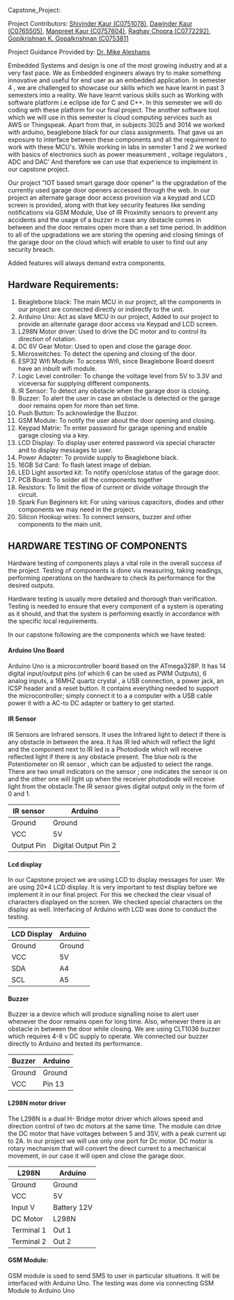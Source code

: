 Capstone_Project: <Insert Name of Your Project>
	
Project Contributors: [Shivinder Kaur (C0751078)](https://github.com/ShivinderK), [Dawinder Kaur (C0765505)](https://github.com), [Manpreet Kaur (C0757604)](https://github.com), [Raghav Chopra (C0772292)](https://github.com/RaghavChopra95), [Gopikrishnan K. Gopalkrishnan (C0753811](https://github.com/Gopi70)

Project Guidance Provided by: [Dr. Mike Aleshams](https://github.com/mikeshams)

Embedded Systems and design is one of the most growing industry and at a very fast pace. We as Embedded engineers always try to make something innovative and useful for end user as an embedded application. In semester 4 , we are challenged to showcase our skills which we have learnt in past 3 semesters into a reality.  We have learnt various skills such as Working with software platform i.e eclipse ide for C  and C++. In this semester we will do coding with these platform for our final project. The another software tool which we will use in this semester is cloud computing services such as AWS or Thingspeak. Apart from that, in subjects 3025 and 3014 we worked with arduino, beaglebone black for our class assignments. That gave us an exposure to interface between these components and all the requirement to work with these MCU's. While working in labs in semster 1 and 2 we worked with basics of electronics such as power measurement , voltage regulators , ADC and DAC’ And therefore we can use that experience to implement in our capstone project.

Our project "IOT based smart garage door opener" is the upgradation of the currently used garage door openers accessed through the web. In our project an alternate garage door access provision via a keypad and LCD screen is provided, along with that key security features like sending notifications via GSM Module, Use of IR Proximity sensors to prevent any accidents and the usage of a buzzer in case any obstacle comes in between and the door remains open more than a set time period. In addition to all of the upgradations we are storing the opening and closing timings of the garage door on the cloud which will enable to user to find out any security breach. 

Added features will always demand extra components.

## Hardware Requirements:

1. Beaglebone black: The main MCU in our project, all the components in our project are connected directly or indirectly to the unit.
2. Arduino Uno: Act as slave MCU in our project,  Added to our project to provide an alternate garage door access via Keypad and LCD screen.
3. L298N Motor driver: Used to drive the DC motor and to control its direction of rotation.
4. DC 6V Gear Motor: Used to open and close the garage door.
5. Microswitches: To detect the opening and closing of the door.
6. ESP32 Wifi Module: To access Wifi, since Beaglebone Board doesnt have an inbuilt wifi module.
7. Logic Level controller: To change the voltage level from 5V to 3.3V and viceversa for supplying different components.
8. IR Sensor: To detect any obstacle when the garage door is closing.
9. Buzzer: To alert the user in case an obstacle is detected or the garage door remains open for more than set time.
10. Push Button: To acknowledge the Buzzor.
11. GSM Module: To notify the user about the door opening and closing.
12. Keypad Matrix: To enter password for garage opening and enable garage closing via a key.
13. LCD Display: To display user entered password via special character and to display messages to user.
14. Power Adapter: To provide supply to Beaglebone black.
15. 16GB Sd Card: To flash latest image of debian.
16. LED Light assorted kit: To notify open/close status of the garage door.
17. PCB Board: To solder all the components together
18. Resistors: To limit the flow of current or divide voltage through the circuit.
19. Spark Fun Beginners kit: For using various capacitors, diodes and other components we may need in the project.  
20. Silicon Hookup wires: To connect sensors, buzzer and other components to the main unit.


## HARDWARE TESTING OF COMPONENTS
Hardware testing of components plays a vital role in the overall success of the project. Testing of components is done via measuring, taking readings, performing operations on the hardware to check its performance for the desired outputs.

Hardware testing is usually more detailed and thorough than verification. Testing is needed to ensure that every component of a system is operating as it should, and that the system is performing exactly in accordance with the specific local requirements.

In our capstone following are the components which we have tested:

#### Arduino Uno Board

Arduino Uno is a microcontroller board based on the  ATmega328P. It has 14 digital input/output pins (of which 6 can be used as PWM Outputs), 6 analog inputs, a 16MHZ quartz crystal , a USB connection, a power jack, an ICSP header and a reset button. It contains everything needed to support the microcontroller; simply connect it to a a computer with a USB cable power it with a AC-to DC adapter or battery to get started.

#### IR Sensor

IR Sensors are Infrared sensors. It uses the Infrared light to detect if there is any obstacle in between the area. It has IR led which will reflect the light and the component next to IR led is a Photodiode which will receive reflected light if there is any obstacle present. The blue nob is the Potentiometer  on IR sensor , which can be adjusted to select the range. There are two small indicators on the sensor ; one indicates the sensor is on and the other one will light up when the receiver photodiode will receive light from the obstacle.The IR sensor gives digital output only in the form of 0 and 1.

IR sensor    | 	Arduino
------------ | -----------
Ground 	     | Ground
VCC          | 5V
Output Pin   | Digital Output Pin 2

#### Lcd display
In our Capstone project we are using LCD to display messages for user. We are using 20*4 LCD display. It is very important to test display before we implement it in our final project. For this we checked the clear visual of characters displayed on the screen. We checked special characters on the display as well. Interfacing of Arduino with LCD was done to conduct the testing.

LCD Display 			|			Arduino
------------------------------- | ---------------------------------------
Ground 				|			Ground
VCC				|				5V
SDA				|				A4
SCL				|				A5

#### Buzzer
Buzzer ia a device which will produce signalling noise to alert user whenever the door remains open for long time. Also, whenever there is an obstacle in between the door while closing. We are using CLT1036 buzzer which requires 4-8 v DC supply to operate. We connected our buzzer directly to Arduino and tested its performance.

Buzzer	 			|			Arduino
------------------------------- | ----------------------------------------
Ground 				|			Ground
VCC				|			Pin 13

#### L298N motor driver
The L298N is a dual H- Bridge motor driver which allows speed and direction control of two dc motors at the same time. The module can drive the DC motor that have voltages between 5 and 35V, with a peak current up to 2A. In our project we will use only one port for Dc motor.
DC motor is rotary mechanism that will convert the direct current to a mechanical movement, in our case it will open and close the garage door.

L298N	 			|	        Arduino
------------------------------- | --------------------------------
Ground 				|		Ground
VCC				|		5V
Input V				|		Battery 12V					
DC Motor 		        |		L298N
Terminal 1			|		Out 1
Terminal 2		        |		Out 2

#### GSM Module:
GSM module is used to send SMS to user in particular situations. It will be interfaced with Arduino Uno. The testing was done via connecting GSM Module to Arduino Uno

